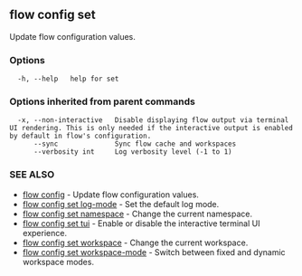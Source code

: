 ## flow config set

Update flow configuration values.

### Options

```
  -h, --help   help for set
```

### Options inherited from parent commands

```
  -x, --non-interactive   Disable displaying flow output via terminal UI rendering. This is only needed if the interactive output is enabled by default in flow's configuration.
      --sync              Sync flow cache and workspaces
      --verbosity int     Log verbosity level (-1 to 1)
```

### SEE ALSO

* [flow config](flow_config.md)	 - Update flow configuration values.
* [flow config set log-mode](flow_config_set_log-mode.md)	 - Set the default log mode.
* [flow config set namespace](flow_config_set_namespace.md)	 - Change the current namespace.
* [flow config set tui](flow_config_set_tui.md)	 - Enable or disable the interactive terminal UI experience.
* [flow config set workspace](flow_config_set_workspace.md)	 - Change the current workspace.
* [flow config set workspace-mode](flow_config_set_workspace-mode.md)	 - Switch between fixed and dynamic workspace modes.

